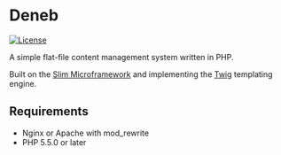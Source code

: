 # Deneb

[![License](https://img.shields.io/badge/License-Apache%202.0-blue.svg)](https://opensource.org/licenses/Apache-2.0)

A simple flat-file content management system written in PHP.

Built on the [Slim Microframework](http://www.slimframework.com) and implementing the [Twig](http://twig.sensiolabs.org) templating engine.

## Requirements

* Nginx or Apache with mod_rewrite
* PHP 5.5.0 or later
